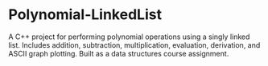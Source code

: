 # Polynomial-LinkedList
A C++ project for performing polynomial operations using a singly linked list. Includes addition, subtraction, multiplication, evaluation, derivation, and ASCII graph plotting. Built as a data structures course assignment.
